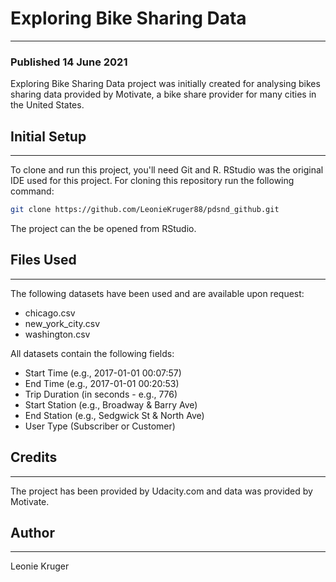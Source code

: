 # Exploring Bike Sharing Data
__________________________________________________________________________________________________________________________
### Published 14 June 2021
Exploring Bike Sharing Data project was initially created for analysing bikes sharing data provided by Motivate, a bike share provider for many cities in the United States.

## Initial Setup
__________________________________________________________________________________________________________________________
To clone and run this project, you'll need Git and R. RStudio was the original IDE used for this project. For cloning this repository run the following command:

```sh
git clone https://github.com/LeonieKruger88/pdsnd_github.git
```
The project can the be opened from RStudio.

## Files Used
__________________________________________________________________________________________________________________________
The following datasets have been used and are available upon request:
- chicago.csv
- new_york_city.csv
- washington.csv

All datasets contain the following fields:
- Start Time (e.g., 2017-01-01 00:07:57)
- End Time (e.g., 2017-01-01 00:20:53)
- Trip Duration (in seconds - e.g., 776)
- Start Station (e.g., Broadway & Barry Ave)
- End Station (e.g., Sedgwick St & North Ave)
- User Type (Subscriber or Customer)

## Credits
__________________________________________________________________________________________________________________________
The project has been provided by Udacity.com and data was provided by Motivate.

## Author
__________________________________________________________________________________________________________________________
Leonie Kruger